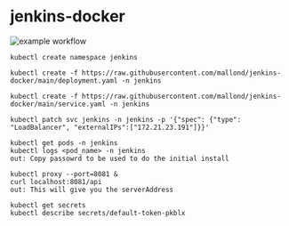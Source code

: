 # jenkins-docker
![example workflow](https://github.com/mallond/jenkins-docker/actions/workflows/dockerpush.yml/badge.svg)

```
kubectl create namespace jenkins
```
```
kubectl create -f https://raw.githubusercontent.com/mallond/jenkins-docker/main/deployment.yaml -n jenkins
```
```
kubectl create -f https://raw.githubusercontent.com/mallond/jenkins-docker/main/service.yaml -n jenkins
```
```
kubectl patch svc jenkins -n jenkins -p '{"spec": {"type": "LoadBalancer", "externalIPs":["172.21.23.191"]}}'
```
```
kubectl get pods -n jenkins
kubectl logs <pod_name> -n jenkins
out: Copy passowrd to be used to do the initial install
```

```
kubectl proxy --port=8081 &
curl localhost:8081/api
out: This will give you the serverAddress
```

```
kubectl get secrets
kubectl describe secrets/default-token-pkblx
```
